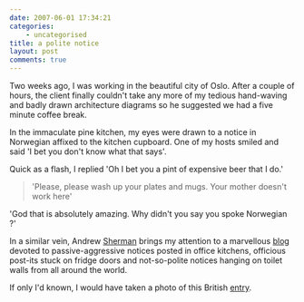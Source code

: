 ```yaml
---
date: 2007-06-01 17:34:21
categories:
    - uncategorised
title: a polite notice
layout: post
comments: true
---
```

Two weeks ago, I was working in the beautiful city of Oslo. After a
couple of hours, the client finally couldn't take any more of my tedious
hand-waving and badly drawn architecture diagrams so he suggested we had
a five minute coffee break.

In the immaculate pine kitchen, my eyes were drawn to a notice in
Norwegian affixed to the kitchen cupboard. One of my hosts smiled and
said 'I bet you don't know what that says'.

Quick as a flash, I replied 'Oh I bet you a pint of expensive beer that
I do.'
> 'Please, please wash up your plates and mugs. Your mother doesn't work
> here'

'God that is absolutely amazing. Why didn't you say you spoke Norwegian
?'

In a similar vein, Andrew
[Sherman](http://andrewsherman.blogspot.com/2007/05/best-blog-in-world.html)
brings my attention to a marvellous
[blog](http://www.passiveaggressivenotes.com/) devoted to
passive-aggressive notices posted in office kitchens, officious post-its
stuck on fridge doors and not-so-polite notices hanging on toilet walls
from all around the world.

If only I'd known, I would have taken a photo of this British
[entry](http://www.nbrightside.com/blog/2006/12/07/british-toilet-humour/).
